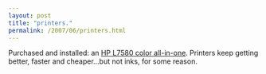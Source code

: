 ```yaml
---
layout: post
title: "printers."
permalink: /2007/06/printers.html
---
```


<p>Purchased and installed: an <a href="http://www.shopping.hp.com/product/printers/all_in_ones/1/storefronts/C8187A%2523ABA">HP L7580 color all-in-one</a>. Printers keep getting better, faster and cheaper...but not inks, for some reason.</p>



